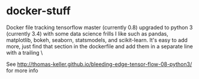 # docker-stuff

Docker file tracking tensorflow master (currently 0.8) upgraded to python 3 (currently 3.4) with some data science frills I like such as pandas, matplotlib, bokeh, seaborn, statsmodels, and scikit-learn. It's easy to add more, just find that section in the dockerfile and add them in a separate line with a trailing \

See http://thomas-keller.github.io/bleeding-edge-tensor-flow-08-python3/ for more info
